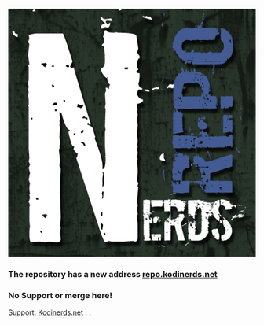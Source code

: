 ![alt text][logo]

[logo]: repository.kodinerds/icon.png

### The repository has a new address [repo.kodinerds.net](https://repo.kodinerds.net)

### No Support or merge here!

Support: [Kodinerds.net](http://kodinerds.net)
.
.
